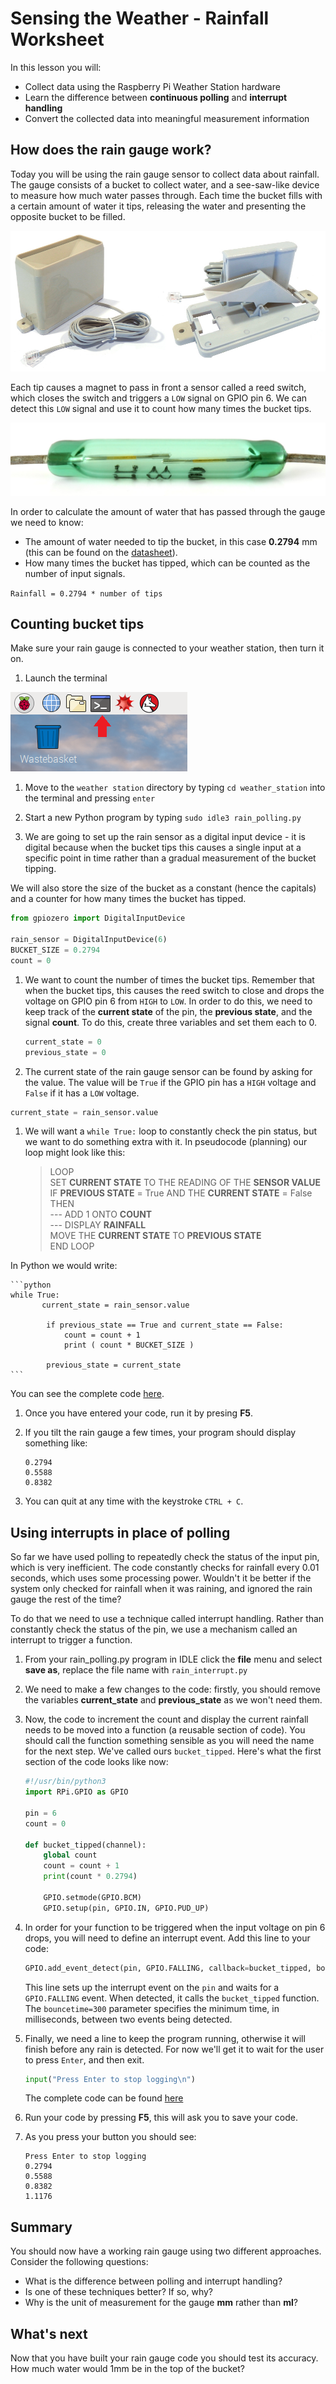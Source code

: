 # Sensing the Weather - Rainfall Worksheet

In this lesson you will:

- Collect data using the Raspberry Pi Weather Station hardware
- Learn the difference between **continuous polling** and **interrupt handling**
- Convert the collected data into meaningful measurement information

## How does the rain gauge work?

Today you will be using the rain gauge sensor to collect data about rainfall. The gauge consists of a bucket to collect water, and a see-saw-like device to measure how much water passes through. Each time the bucket fills with a certain amount of water it tips, releasing the water and presenting the opposite bucket to be filled.

  ![](images/rain_gauge_both.jpg)

Each tip causes a magnet to pass in front a sensor called a reed switch, which closes the switch and triggers a `LOW` signal on GPIO pin 6. We can detect this `LOW` signal and use it to count how many times the bucket tips.

  ![](images/reed_switch.jpg)

In order to calculate the amount of water that has passed through the gauge we need to know:

  - The amount of water needed to tip the bucket, in this case **0.2794** mm (this can be found on the [datasheet](https://www.argentdata.com/files/80422_datasheet.pdf)).
  - How many times the bucket has tipped, which can be counted as the number of input signals.

  `Rainfall = 0.2794 * number of tips`


## Counting bucket tips

Make sure your rain gauge is connected to your weather station, then turn it on.

1. Launch the terminal

  ![Terminal](images/terminal.png)


1. Move to the `weather station` directory by typing `cd weather_station` into the terminal and pressing `enter`

1. Start a new Python program by typing `sudo idle3 rain_polling.py`

1. We are going to set up the rain sensor as a digital input device - it is digital because when the bucket tips this causes a single input at a specific point in time rather than a gradual measurement of the bucket tipping.

We will also store the size of the bucket as a constant (hence the capitals) and a counter for how many times the bucket has tipped.

  ```python
  from gpiozero import DigitalInputDevice

  rain_sensor = DigitalInputDevice(6)
  BUCKET_SIZE = 0.2794
  count = 0
  ```

1. We want to count the number of times the bucket tips. Remember that when the bucket tips, this causes the reed switch to close and drops the voltage on GPIO pin 6 from `HIGH` to `LOW`. In order to do this, we need to keep track of the **current state** of the pin, the **previous state**, and the signal **count**. To do this, create three variables and set them each to 0.

	```python
	current_state = 0
	previous_state = 0
	```

1. The current state of the rain gauge sensor can be found by asking for the value. The value will be `True` if the GPIO pin has a `HIGH` voltage and `False` if it has a `LOW` voltage. 

```python
current_state = rain_sensor.value
```


1. We will want a `while True:` loop to constantly check the pin status, but we want to do something extra with it. In pseudocode (planning) our loop might look like this:


	> LOOP  
	> SET **CURRENT STATE** TO THE READING OF THE **SENSOR VALUE**  
	> IF **PREVIOUS STATE** = True AND THE **CURRENT STATE** = False THEN  
	> --- ADD 1 ONTO **COUNT**  
	> --- DISPLAY **RAINFALL**  
	> MOVE THE **CURRENT STATE** TO **PREVIOUS STATE**  
	> END LOOP  



  In Python we would write:

	```python
	while True:
	       current_state = rain_sensor.value

	        if previous_state == True and current_state == False:
	            count = count + 1
	            print ( count * BUCKET_SIZE )

			previous_state = current_state
	```

  You can see the complete code [here](code/rainfall_poll.py).

1. Once you have entered your code, run it by presing **F5**.
1. If you tilt the rain gauge a few times, your program should display something like:

    ```
    0.2794
    0.5588
    0.8382
    ```

1. You can quit at any time with the keystroke `CTRL + C`.

## Using interrupts in place of polling

So far we have used polling to repeatedly check the status of the input pin, which is very inefficient. The code constantly checks for rainfall every 0.01 seconds, which uses some processing power. Wouldn't it be better if the system only checked for rainfall when it was raining, and ignored the rain gauge the rest of the time?

To do that we need to use a technique called interrupt handling. Rather than constantly check the status of the pin, we use a mechanism called an interrupt to trigger a function.

1. From your rain_polling.py program in IDLE click the **file** menu and select **save as**, replace the file name with `rain_interrupt.py`

1. We need to make a few changes to the code: firstly, you should remove the variables **current_state** and **previous_state** as we won't need them.

1. Now, the code to increment the count and display the current rainfall needs to be moved into a function (a reusable section of code). You should call the function something sensible as you will need the name for the next step. We've called ours `bucket_tipped`. Here's what the first section of the code looks like now:

    ```python
    #!/usr/bin/python3
    import RPi.GPIO as GPIO

    pin = 6
    count = 0

    def bucket_tipped(channel):
        global count
        count = count + 1
        print(count * 0.2794)

        GPIO.setmode(GPIO.BCM)
        GPIO.setup(pin, GPIO.IN, GPIO.PUD_UP)
    ```

1. In order for your function to be triggered when the input voltage on pin 6 drops, you will need to define an interrupt event. Add this line to your code:

    ```python
    GPIO.add_event_detect(pin, GPIO.FALLING, callback=bucket_tipped, bouncetime=300)
	```

    This line sets up the interrupt event on the `pin` and waits for a `GPIO.FALLING` event. When detected, it calls the `bucket_tipped` function. The `bouncetime=300` parameter specifies the minimum time, in milliseconds, between two events being detected.

1. Finally, we need a line to keep the program running, otherwise it will finish before any rain is detected. For now we'll get it to wait for the user to press `Enter`, and then exit.

    ```python
    input("Press Enter to stop logging\n")
	```

    The complete code can be found [here](code/rain_interrupt.py)

1. Run your code by pressing **F5**, this will ask you to save your code.
2. As you press your button you should see:

	```
	Press Enter to stop logging
	0.2794
	0.5588
	0.8382
	1.1176
	```
## Summary

You should now have a working rain gauge using two different approaches. Consider the following questions:

- What is the difference between polling and interrupt handling?
- Is one of these techniques better? If so, why?
- Why is the unit of measurement for the gauge **mm** rather than **ml**?

## What's next

Now that you have built your rain gauge code you should test its accuracy. How much water would 1mm be in the top of the bucket?
